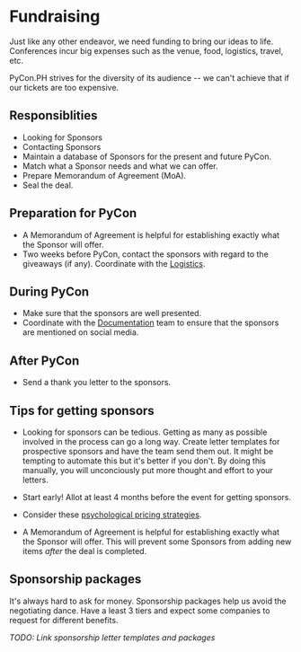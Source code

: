 # Fundraising

Just like any other endeavor, we need funding to bring our ideas to life. Conferences incur big expenses such as the venue, food, logistics, travel, etc.

PyCon.PH strives for the diversity of its audience -- we can't achieve that if our tickets are too expensive.

## Responsiblities
- Looking for Sponsors
- Contacting Sponsors
- Maintain a database of Sponsors for the present and future PyCon.
- Match what a Sponsor needs and what we can offer.
- Prepare Memorandum of Agreement (MoA).
- Seal the deal.

## Preparation for PyCon
- A Memorandum of Agreement is helpful for establishing exactly what the Sponsor will offer.
- Two weeks before PyCon, contact the sponsors with regard to the giveaways (if any). Coordinate with the [Logistics](logistics.md).

## During PyCon
- Make sure that the sponsors are well presented.
- Coordinate with the [Documentation](documentation.md) team to ensure that the sponsors are mentioned on social media.

## After PyCon
- Send a thank you letter to the sponsors.

## Tips for getting sponsors
- Looking for sponsors can be tedious. Getting as many as possible involved in the process can go a long way. Create letter templates for prospective sponsors and have the team send them out. It might be tempting to automate this but it's better if you don't. By doing this manually, you will unconciously put more thought and effort to your letters.

- Start early! Allot at least 4 months before the event for getting sponsors.

- Consider these [psychological pricing strategies](http://www.nickkolenda.com/psychological-pricing-strategies/).

- A Memorandum of Agreement is helpful for establishing exactly what the Sponsor will offer. This will prevent some Sponsors from adding new items *after* the deal is completed.

## Sponsorship packages
It's always hard to ask for money. Sponsorship packages help us avoid the negotiating dance. Have a least 3 tiers and expect some companies to request for different benefits.

_TODO: Link sponsorship letter templates and packages_
